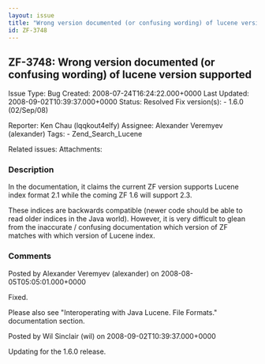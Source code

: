 ```yaml
---
layout: issue
title: "Wrong version documented (or confusing wording) of lucene version supported"
id: ZF-3748
---
```


ZF-3748: Wrong version documented (or confusing wording) of lucene version supported
------------------------------------------------------------------------------------

 Issue Type: Bug Created: 2008-07-24T16:24:22.000+0000 Last Updated: 2008-09-02T10:39:37.000+0000 Status: Resolved Fix version(s): - 1.6.0 (02/Sep/08)
 
 Reporter:  Ken Chau (lqqkout4elfy)  Assignee:  Alexander Veremyev (alexander)  Tags: - Zend\_Search\_Lucene
 
 Related issues: 
 Attachments: 
### Description

In the documentation, it claims the current ZF version supports Lucene index format 2.1 while the coming ZF 1.6 will support 2.3.

These indices are backwards compatible (newer code should be able to read older indices in the Java world). However, it is very difficult to glean from the inaccurate / confusing documentation which version of ZF matches with which version of Lucene index.

 

 

### Comments

Posted by Alexander Veremyev (alexander) on 2008-08-05T05:05:01.000+0000

Fixed.

Please also see "Interoperating with Java Lucene. File Formats." documentation section.

 

 

Posted by Wil Sinclair (wil) on 2008-09-02T10:39:37.000+0000

Updating for the 1.6.0 release.

 

 